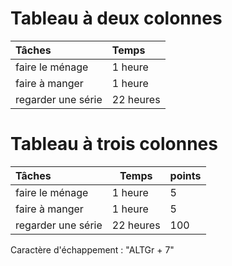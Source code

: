 # Tableau à deux colonnes

| Tâches | Temps |
|:--|:--|
| faire le ménage | 1 heure |
| faire à manger | 1 heure |
| regarder une série | 22 heures |

# Tableau à trois colonnes

| Tâches | Temps | points |
|:--|--|:--|
| faire le ménage | 1 heure | 5 |
| faire à manger | 1 heure | 5 |
| regarder une série | 22 heures |100 |

Caractère d'échappement : "ALTGr + 7"
